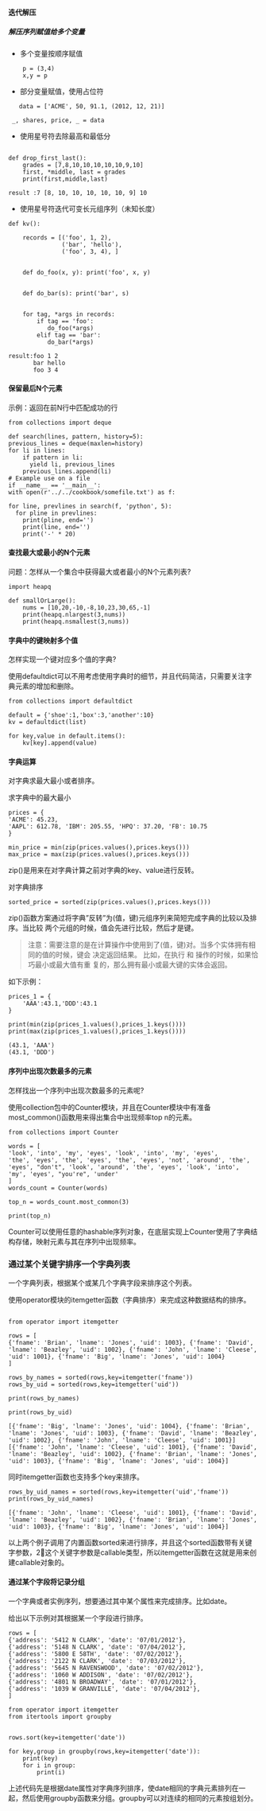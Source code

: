 #### 迭代解压

##### 解压序列赋值给多个变量

* 多个变量按顺序赋值
```
    p = (3,4)
    x,y = p

```
* 部分变量赋值，使用占位符
```
   data = ['ACME', 50, 91.1, (2012, 12, 21)]
  
 _, shares, price, _ = data
```
* 使用星号符去除最高和最低分

```

def drop_first_last():
    grades = [7,8,10,10,10,10,10,9,10]
    first, *middle, last = grades
    print(first,middle,last)

result :7 [8, 10, 10, 10, 10, 10, 9] 10

```
* 使用星号符迭代可变长元组序列（未知长度）

```
def kv():

    records = [('foo', 1, 2),
               ('bar', 'hello'),
               ('foo', 3, 4), ]


    def do_foo(x, y): print('foo', x, y)


    def do_bar(s): print('bar', s)


    for tag, *args in records:
        if tag == 'foo':
           do_foo(*args)
        elif tag == 'bar':
           do_bar(*args)

result:foo 1 2
       bar hello
       foo 3 4
```
#### 保留最后N个元素

示例：返回在前N行中匹配成功的行

```
from collections import deque

def search(lines, pattern, history=5): 
previous_lines = deque(maxlen=history) 
for li in lines:
    if pattern in li:
      yield li, previous_lines
    previous_lines.append(li)
# Example use on a file
if __name__ == '__main__':
with open(r'../../cookbook/somefile.txt') as f:

for line, prevlines in search(f, 'python', 5):
  for pline in prevlines:
    print(pline, end='')
    print(line, end='') 
    print('-' * 20)
```
#### 查找最大或最小的N个元素

问题：怎样从一个集合中获得最大或者最小的N个元素列表?

```
import heapq

def smallOrLarge():
    nums = [10,20,-10,-8,10,23,30,65,-1]
    print(heapq.nlargest(3,nums))
    print(heapq.nsmallest(3,nums))
```

#### 字典中的键映射多个值

怎样实现一个键对应多个值的字典?

使用defaultdict可以不用考虑使用字典时的细节，并且代码简洁，只需要关注字典元素的增加和删除。

```
from collections import defaultdict

default = {'shoe':1,'box':3,'another':10}
kv = defaultdict(list)

for key,value in default.items():
    kv[key].append(value)
```

#### 字典运算

对字典求最大最小或者排序。

求字典中的最大最小

```
prices = {
'ACME': 45.23,
'AAPL': 612.78, 'IBM': 205.55, 'HPQ': 37.20, 'FB': 10.75
}

min_price = min(zip(prices.values(),prices.keys()))
max_price = max(zip(prices.values(),prices.keys()))
```
zip()是用来在对字典计算之前对字典的key、value进行反转。

对字典排序

```
sorted_price = sorted(zip(prices.values(),prices.keys()))
```
 zip()函数方案通过将字典”反转”为(值，键)元组序列来简短完成字典的比较以及排序。当比较 两个元组的时候，值会先进行比较，然后才是键。

>注意：需要注意的是在计算操作中使用到了(值，键)对。当多个实体拥有相同的值的时候，键会 决定返回结果。 比如，在执行 和 操作的时候，如果恰巧最小或最大值有重 复的，那么拥有最小或最大键的实体会返回。

如下示例：

```
prices_1 = {
    'AAA':43.1,'DDD':43.1
}

print(min(zip(prices_1.values(),prices_1.keys())))
print(max(zip(prices_1.values(),prices_1.keys())))

```
```
(43.1, 'AAA')
(43.1, 'DDD')
```

#### 序列中出现次数最多的元素

怎样找出一个序列中出现次数最多的元素呢?

使用collection包中的Counter模块，并且在Counter模块中有准备most_common()函数用来得出集合中出现频率top n的元素。

```
from collections import Counter

words = [
'look', 'into', 'my', 'eyes', 'look', 'into', 'my', 'eyes',
'the', 'eyes', 'the', 'eyes', 'the', 'eyes', 'not', 'around', 'the', 'eyes', "don't", 'look', 'around', 'the', 'eyes', 'look', 'into', 'my', 'eyes', "you're", 'under'
]
words_count = Counter(words)

top_n = words_count.most_common(3)

print(top_n)
```

Counter可以使用任意的hashable序列对象，在底层实现上Counter使用了字典结构存储，映射元素与其在序列中出现频率。
### 通过某个关键字排序一个字典列表

一个字典列表，根据某个或某几个字典字段来排序这个列表。


使用operator模块的itemgetter函数（字典排序）来完成这种数据结构的排序。

```

from operator import itemgetter

rows = [
{'fname': 'Brian', 'lname': 'Jones', 'uid': 1003}, {'fname': 'David', 'lname': 'Beazley', 'uid': 1002}, {'fname': 'John', 'lname': 'Cleese', 'uid': 1001}, {'fname': 'Big', 'lname': 'Jones', 'uid': 1004}
]

rows_by_names = sorted(rows,key=itemgetter('fname'))
rows_by_uid = sorted(rows,key=itemgetter('uid'))

print(rows_by_names)

print(rows_by_uid)
```

```
[{'fname': 'Big', 'lname': 'Jones', 'uid': 1004}, {'fname': 'Brian', 'lname': 'Jones', 'uid': 1003}, {'fname': 'David', 'lname': 'Beazley', 'uid': 1002}, {'fname': 'John', 'lname': 'Cleese', 'uid': 1001}]
[{'fname': 'John', 'lname': 'Cleese', 'uid': 1001}, {'fname': 'David', 'lname': 'Beazley', 'uid': 1002}, {'fname': 'Brian', 'lname': 'Jones', 'uid': 1003}, {'fname': 'Big', 'lname': 'Jones', 'uid': 1004}]
```
同时itemgetter函数也支持多个key来排序。



```
rows_by_uid_names = sorted(rows,key=itemgetter('uid','fname'))
print(rows_by_uid_names)
```
```
[{'fname': 'John', 'lname': 'Cleese', 'uid': 1001}, {'fname': 'David', 'lname': 'Beazley', 'uid': 1002}, {'fname': 'Brian', 'lname': 'Jones', 'uid': 1003}, {'fname': 'Big', 'lname': 'Jones', 'uid': 1004}]
```
以上两个例子调用了内置函数sorted来进行排序，并且这个sorted函数带有关键字参数，2⃣️这个关键字参数是callable类型，所以itemgetter函数在这就是用来创建callable对象的。

#### 通过某个字段将记录分组


一个字典或者实例序列，想要通过其中某个属性来完成排序。比如date。

给出以下示例对其根据某一个字段进行排序。

```
rows = [
{'address': '5412 N CLARK', 'date': '07/01/2012'},
{'address': '5148 N CLARK', 'date': '07/04/2012'},
{'address': '5800 E 58TH', 'date': '07/02/2012'},
{'address': '2122 N CLARK', 'date': '07/03/2012'},
{'address': '5645 N RAVENSWOOD', 'date': '07/02/2012'},
{'address': '1060 W ADDISON', 'date': '07/02/2012'},
{'address': '4801 N BROADWAY', 'date': '07/01/2012'},
{'address': '1039 W GRANVILLE', 'date': '07/04/2012'},
]
```
```
from operator import itemgetter
from itertools import groupby


rows.sort(key=itemgetter('date'))

for key,group in groupby(rows,key=itemgetter('date')):
    print(key)
    for i in group:
        print(i)
```

上述代码先是根据date属性对字典序列排序，使date相同的字典元素排列在一起，然后使用groupby函数来分组。groupby可以对连续的相同的元素按组划分。




 




